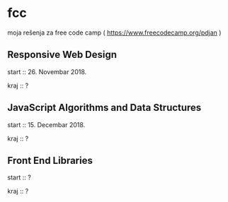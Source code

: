 # fcc
moja rešenja za free code camp
( https://www.freecodecamp.org/pdjan )


Responsive Web Design
---------------------
start :: 26. Novembar 2018.

kraj :: ?


JavaScript Algorithms and Data Structures
-----------------------------------------
start :: 15. Decembar 2018.

kraj :: ?


Front End Libraries
-------------------
start :: ?

kraj :: ?
